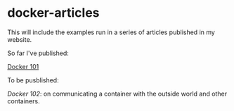 # docker-articles

This will include the examples run in a series of articles published in my website. 

So far I've published:

[Docker 101](https://iamhectorotero.github.io/docker-101/)

To be pusblished:

*Docker 102*: on communicating a container with the outside world and other containers.
